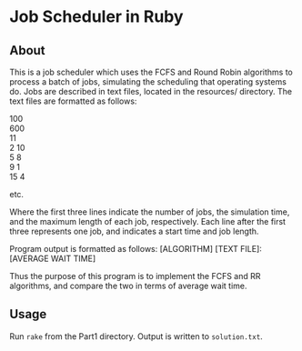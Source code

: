 # Job Scheduler in Ruby

## About
This is a job scheduler which uses the FCFS and Round Robin algorithms to process a batch of jobs, simulating the scheduling that operating systems do.
Jobs are described in text files, located in the resources/ directory. The text files are formatted as follows:

100  
600  
11  
2 10  
5 8  
9 1  
15 4  

etc.  


Where the first three lines indicate the number of jobs, the simulation time, and the maximum length of each job, respectively.
Each line after the first three represents one job, and indicates a start time and job length.

Program output is formatted as follows:
[ALGORITHM] [TEXT FILE]: [AVERAGE WAIT TIME]

Thus the purpose of this program is to implement the FCFS and RR algorithms, and compare the two in terms of average wait time.

## Usage

Run `rake` from the Part1 directory. Output is written to `solution.txt`.
